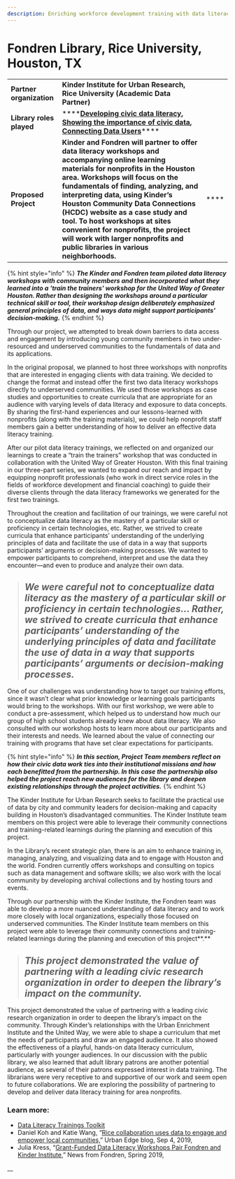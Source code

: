 ```yaml
---
description: Enriching workforce development training with data literacy
---
```


# Fondren Library,  Rice University, Houston, TX

|  |  |  |
| :--- | :--- | :--- |
| **Partner organization** | **Kinder Institute for Urban Research, Rice University \(Academic Data Partner\)** |  |
| **Library roles played** | \*\*\*\*[**Developing civic data literacy**](https://civic-switchboard.gitbook.io/guide/activating/typology-of-library-roles/developing-civic-data-literacy)**,**  [**Showing the importance of civic data**](https://civic-switchboard.gitbook.io/guide/activating/typology-of-library-roles/showing-importance-civic-data)**,** [**Connecting Data Users**](https://civic-switchboard.gitbook.io/guide/activating/typology-of-library-roles/connecting-data-users)\*\*\*\* |  |
| **Proposed Project** | **Kinder and Fondren will partner to offer data literacy workshops and accompanying online learning materials for nonprofits in the Houston area. Workshops will focus on the fundamentals of finding, analyzing, and interpreting data, using Kinder’s Houston Community Data Connections \(HCDC\) website as a case study and tool. To host workshops at sites convenient for nonprofits, the project will work with larger nonprofits and public libraries in various neighborhoods.** | \*\*\*\* |

{% hint style="info" %}
_**The Kinder and Fondren team piloted data literacy workshops with community members and then incorporated what they learned into a 'train the trainers' workshop for the United Way of Greater Houston. Rather than designing the workshops around a particular technical skill or tool, their workshop design deliberately emphasized general principles of data, and ways data might support participants' decision-making.**_
{% endhint %}

Through our project, we attempted to break down barriers to data access and engagement by introducing young community members in two under-resourced and underserved communities to the fundamentals of data and its applications.  

In the original proposal, we planned to host three workshops with nonprofits that are interested in engaging clients with data training. We decided to change the format and instead offer the first two data literacy workshops directly to underserved communities. We used those workshops as case studies and opportunities to create curricula that are appropriate for an audience with varying levels of data literacy and exposure to data concepts. By sharing the first-hand experiences and our lessons-learned with nonprofits \(along with the training materials\), we could help nonprofit staff members gain a better understanding of how to deliver an effective data literacy training.

After our pilot data literacy trainings, we reflected on and organized our learnings to create a “train the trainers” workshop that was conducted in collaboration with the United Way of Greater Houston. With this final training in our three-part series, we wanted to expand our reach and impact by equipping nonprofit professionals \(who work in direct service roles in the fields of workforce development and financial coaching\) to guide their diverse clients through the data literacy frameworks we generated for the first two trainings. 

Throughout the creation and facilitation of our trainings, we were careful not to conceptualize data literacy as the mastery of a particular skill or proficiency in certain technologies, etc. Rather, we strived to create curricula that enhance participants’ understanding of the underlying principles of data and facilitate the use of data in a way that supports participants’ arguments or decision-making processes. We wanted to empower participants to comprehend, interpret and use the data they encounter—and even to produce and analyze their own data.

> ## _**We were careful not to conceptualize data literacy as the mastery of a particular skill or proficiency in certain technologies... Rather, we strived to create curricula that enhance participants’ understanding of the underlying principles of data and facilitate the use of data in a way that supports participants’ arguments or decision-making processes.**_

One of our challenges was understanding how to target our training efforts, since it wasn’t clear what prior knowledge or learning goals participants would bring to the workshops. With our first workshop, we were able to conduct a pre-assessment, which helped us to understand how much our group of high school students already knew about data literacy. We also consulted with our workshop hosts to learn more about our participants and their interests and needs. We learned about the value of connecting our training with programs that have set clear expectations for participants.

{% hint style="info" %}
_**In this section, Project Team members reflect on how their civic data work ties into their institutional missions and how each benefitted from the partnership. In this case the partnership also helped the project reach new audiences for the library and deepen existing relationships through the project activities.**_
{% endhint %}

The Kinder Institute for Urban Research seeks to facilitate the practical use of data by city and community leaders for decision-making and capacity building in Houston’s disadvantaged communities. The Kinder Institute team members on this project were able to leverage their community connections and training-related learnings during the planning and execution of this project.

In the Library’s recent strategic plan, there is an aim to enhance training in, managing, analyzing, and visualizing data and to engage with Houston and the world. Fondren currently offers workshops and consulting on topics such as data management and software skills; we also work with the local community by developing archival collections and by hosting tours and events. 

Through our partnership with the Kinder Institute, the Fondren team was  able to develop a more nuanced understanding of data literacy and to work more closely with local organizations, especially those focused on underserved communities. The Kinder Institute team members on this project were able to leverage their community connections and training-related learnings during the planning and execution of this project**.**

> ## _**This project demonstrated the value of partnering with a leading civic research organization in order to deepen the library’s impact on the community.**_

This project demonstrated the value of partnering with a leading civic research organization in order to deepen the library’s impact on the community. Through Kinder’s relationships with the Urban Enrichment Institute and the United Way, we were able to shape a curriculum that met the needs of participants and draw an engaged audience. It also showed the effectiveness of a playful, hands-on data literacy curriculum, particularly with younger audiences. In our discussion with the public library, we also learned that adult library patrons are another potential audience, as several of their patrons expressed interest in data training. The librarians were very receptive to and supportive of our work and seem open to future collaborations. We  are exploring the possibility of partnering to develop and deliver data literacy training for area nonprofits.

### **Learn more:** 

* [Data Literacy Trainings Toolkit](https://tinyurl.com/y6y43rws)
* Daniel Koh and Katie Wang, “[Rice collaboration uses data to engage and empower local communities,](https://kinder.rice.edu/urbanedge/2019/09/04/rice-collaboration-uses-data-engage-and-empOwer-local-communities)” Urban Edge blog, Sep 4, 2019, 
* Julia Kress, “[Grant-Funded Data Literacy Workshops Pair Fondren and Kinder Institute](https://scholarship.rice.edu/handle/1911/106116),” News from Fondren, Spring 2019, 

\_\_

